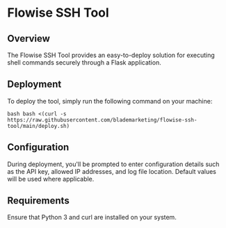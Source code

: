 # Flowise SSH Tool

## Overview
The Flowise SSH Tool provides an easy-to-deploy solution for executing shell commands securely through a Flask application.

## Deployment
To deploy the tool, simply run the following command on your machine:

`bash
bash <(curl -s https://raw.githubusercontent.com/blademarketing/flowise-ssh-tool/main/deploy.sh)
`

## Configuration
During deployment, you'll be prompted to enter configuration details such as the API key, allowed IP addresses, and log file location. Default values will be used where applicable.

## Requirements
Ensure that Python 3 and curl are installed on your system.
